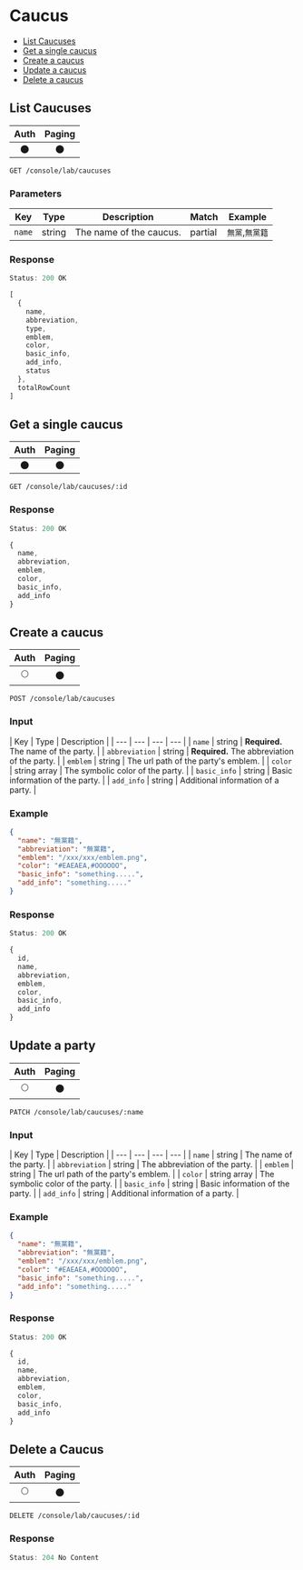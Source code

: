 # Caucus

- [List Caucuses](#list-caucuses)
- [Get a single caucus](#get-a-single-caucus)
- [Create a caucus](#create-a-caucus)
- [Update a caucus](#update-a-caucus)
- [Delete a caucus](#delete-a-caucus)

## List Caucuses

| Auth | Paging |
| :---: | :---: |
| 🌑 | 🌑 |

```
GET /console/lab/caucuses
```

### Parameters

| Key | Type | Description | Match | Example
| --- | --- | --- | --- | --- |
| `name` | string | The name of the caucus. | partial | `無黨`,`無黨籍` |

### Response

``` js
Status: 200 OK

[
  {
    name,
    abbreviation,
    type,
    emblem,
    color,
    basic_info,
    add_info,
    status
  },
  totalRowCount
]
```

## Get a single caucus

| Auth | Paging |
| :---: | :---: |
| 🌑 | 🌑 |

```
GET /console/lab/caucuses/:id
```

### Response

``` js
Status: 200 OK

{
  name,
  abbreviation,
  emblem,
  color,
  basic_info,
  add_info
}
```

## Create a caucus

| Auth | Paging |
| :---: | :---: |
| 🌕 | 🌑 |


```
POST /console/lab/caucuses
```

### Input

| Key | Type | Description |
| --- | --- | --- | --- |
| `name` | string | **Required.** The name of the party. |
| `abbreviation` | string | **Required.** The abbreviation of the party. |
| `emblem` | string | The url path of the party's emblem. |
| `color` | string array | The symbolic color of the party. |
| `basic_info` | string | Basic information of the party. |
| `add_info` | string | Additional information of a party. |


### Example

``` json
{
  "name": "無黨籍",
  "abbreviation": "無黨籍",
  "emblem": "/xxx/xxx/emblem.png",
  "color": "#EAEAEA,#OOOOOO",
  "basic_info": "something.....",
  "add_info": "something....."
}
```

### Response

``` js
Status: 200 OK

{
  id,
  name,
  abbreviation,
  emblem,
  color,
  basic_info,
  add_info
}
```

## Update a party

| Auth | Paging |
| :---: | :---: |
| 🌕 | 🌑 |

```
PATCH /console/lab/caucuses/:name
```

### Input

| Key | Type | Description |
| --- | --- | --- | --- |
| `name` | string | The name of the party. |
| `abbreviation` | string | The abbreviation of the party. |
| `emblem` | string | The url path of the party's emblem. |
| `color` | string array | The symbolic color of the party. |
| `basic_info` | string | Basic information of the party. |
| `add_info` | string | Additional information of a party. |

### Example

``` json
{
  "name": "無黨籍",
  "abbreviation": "無黨籍",
  "emblem": "/xxx/xxx/emblem.png",
  "color": "#EAEAEA,#OOOOOO",
  "basic_info": "something.....",
  "add_info": "something....."
}
```

### Response

``` js
Status: 200 OK

{
  id,
  name,
  abbreviation,
  emblem,
  color,
  basic_info,
  add_info
}
```

## Delete a Caucus

| Auth | Paging |
| :---: | :---: |
| 🌕 | 🌑 |

```
DELETE /console/lab/caucuses/:id
```

### Response

``` js
Status: 204 No Content
```